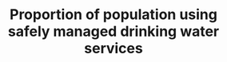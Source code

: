 ---
actual_indicator_available: Percent of the population served by community water systems  that
  receive drinking water that meets all applicable health - based drinking water standards
  through  approaches including effective treatment and source water protection.
actual_indicator_available_description: Describes the percent of US population that
  receives drinking water from community water systems in compliance with drinking
  water standards.
comments_and_limitations: EPA classifies Public Water Systems (PWS) into 3 types according
  to the number of people they serve, the source of their water, and whether they
  serve the same customers year-round or on an occasional basis.
data_non_statistical: false
date_metadata_updated: November 2017
goal_meta_link: http://unstats.un.org/sdgs/files/metadata-compilation/Metadata-Goal-6.pdf
goal_meta_link_page: 2
graph: longitudinal
graph_status_notes: Graphed
graph_title: Percent of US population that receives drinking water from community
  water systems in compliance with drinking water standards
graph_type: line
graph_type_description: Line graph
has_metadata: true
indicator: 6.1.1
indicator_definition: Population using a basic drinking water source ('improved' sources
  of drinking water used for MDG monitoring i.e. piped water into dwelling, yard or
  plot; public taps or standpipes; boreholes or tubewells; protected dug wells; protected
  springs and rainwater) which is located on premises and available when needed and
  free of faecal (and priority chemical) contamination.
indicator_name: Proportion of population using safely managed drinking water services
indicator_variable: pct_pop_safewaterserv
layout: indicator
method_of_computation: 'Household surveys and censuses currently provide information
  on types of basic drinking water sources listed above, and also indicate if sources
  are on premises. These data sources often have information on the availability of
  water and increasingly on the quality of water at the household level, through direct
  testing of drinking water for faecal or chemical contamination. These data will
  be combined with data on availability and compliance with drinking water quality
  standards (faecal and chemical) from administrative reporting or regulatory bodies.
  The WHO/UNICEF Joint Monitoring Programme for Water Supply and Sanitation (JMP)
  estimates access to basic services for each country, separately in urban and rural
  areas, by fitting a regression line to a series of data points from household surveys
  and censuses. This approach was used to report on use of ''improved water'' sources
  for MDG monitoring. The JMP is evaluating the use of alternative statistical estimation
  methods as more data become available. The accompanying Statistical Note describes
  in more detail how data on availability and quality from different sources, can
  be combined with data on use of different types of supplies, as recorded in the
  current JMP database to compute the proposed indicator. Predominant type of statistics:
  national estimates adjusted for global comparison.'
periodicity: Annual
permalink: /6-1-1/
published: true
rationale_interpretation: "MDG target 7C called for 'sustainable access' to 'safe\
  \ drinking water'. At the start of the MDG period, there was a complete lack of\
  \ nationally representative data about drinking water safety in developing countries,\
  \ and such data were not collected through household surveys or censuses. The JMP\
  \ developed the indicator use of 'improved' water sources, which was used as a proxy\
  \ for 'safe water', as such sources are likely to be protected against faecal contamination,\
  \ and this metric has been used since 2000 to track progress towards the MDG target.\
  \ International consultations since 2011 have established consensus on the need\
  \ to build on and address the shortcomings of this indicator; specifically, to address\
  \ normative criteria of the human right to water including accessibility, availability,\
  \ and quality. \nThe above consultation concluded that JMP should go beyond the\
  \ basic level of access and address safe management of drinking water services,\
  \ including dimensions of accessibility, availability and quality. The proposed\
  \ indicator of 'safely managed drinking water services' is designed to address this."
reporting_status: complete
scheduled_update_by_SDG_team: October 2018
scheduled_update_by_national_source: October 2018
sdg_goal: 6
source_active_1: true
source_agency_staff_email_1: Cummings.Travis@epa.gov
source_agency_staff_name_1: 'US Environmental Protection Agency '
source_agency_survey_dataset_1: Safe Drinking Water Information System (SDWIS)
source_notes_1: null
source_title_1: null
source_url_1: 'DATA PROVIDER PLS CONFIRM: https://www.epa.gov/ground-water-and-drinking-water'
target: By 2030, achieve universal and equitable access to safe and affordable drinking
  water for all.
target_id: '6.1'
tier: 1
title: Proportion of population using safely managed drinking water services
un_custodial_agency: 'WHO, UNICEF (Partnering Agencies: UNEP, UN Habitat)'
un_designated_tier: '1'
unit_of_measure: Population
us_method_of_computation: 'The EPA Office of Ground Water and Dr inking Water (headquarters)
  calculates this measure using data reported in the Safe Drinking Water Information
  System - Federal (SDWIS - FED) and provides the results to EPA regions. This measure
  includes federally - regulated contaminants of the following viola tion types: Maximum
  Contaminant Level, Maximum Residual Disinfection Limit, and Treatment Technique
  violations. It includes any violations from currently open and closed community
  water systems (CWSs) that overlap any part of the most recent four quarters.'
variable_description: null
variable_notes: null
---